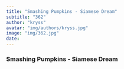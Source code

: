 ```yaml
---
title: "Smashing Pumpkins - Siamese Dream"
subtitle: "362"
author: "kryss"
avatar: "img/authors/kryss.jpg"
image: "img/362.jpg"
date:
---
```


### Smashing Pumpkins - Siamese Dream
